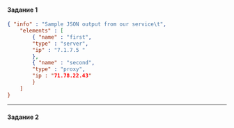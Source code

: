 <h4> Задание 1 </h4>

```json
{ "info" : "Sample JSON output from our service\t",
    "elements" : [
        { "name" : "first",
        "type" : "server",
        "ip" : "7.1.7.5 "
        },
        { "name" : "second",
        "type" : "proxy",
        "ip : "71.78.22.43"
        }
    ]
}
```
<hr>
<h4> Задание 2 </h4>

